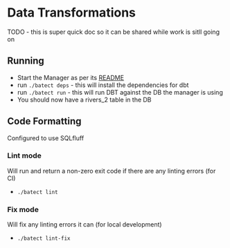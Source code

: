 # Data Transformations

TODO - this is super quick doc so it can be shared while work is sitll going on

## Running

* Start the Manager as per its [README](../Manager/README.md)
* run `./batect deps` - this will install the dependencies for dbt
* run `./batect run` - this will run DBT against the DB the manager is using
* You should now have a rivers_2 table in the DB

## Code Formatting

Configured to use SQLfluff

### Lint mode

Will run and return a non-zero exit code if there are any linting errors (for CI) 

* `./batect lint`

### Fix mode

Will fix any linting errors it can (for local development)

* `./batect lint-fix`
